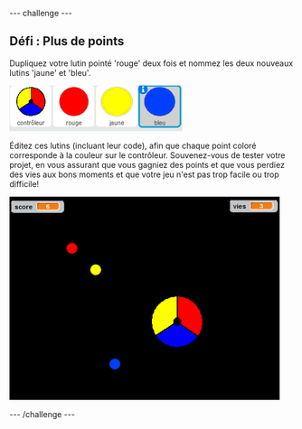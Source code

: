 --- challenge ---
## Défi : Plus de points 
Dupliquez votre lutin pointé 'rouge' deux fois et nommez les deux nouveaux lutins 'jaune' et 'bleu'.

![screenshot](images/dots-more-dots.png)

Éditez ces lutins (incluant leur code), afin que chaque point coloré corresponde à la couleur sur le contrôleur. Souvenez-vous de tester votre projet, en vous assurant que vous gagniez des points et que vous perdiez des vies aux bons moments et que votre jeu n'est pas trop facile ou trop difficile!

![screenshot](images/dots-all-test.png)




--- /challenge ---